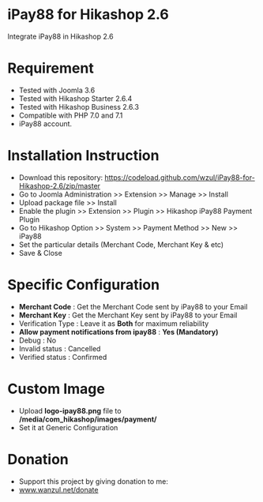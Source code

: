 # iPay88 for Hikashop 2.6
Integrate iPay88 in Hikashop 2.6

# Requirement

  * Tested with Joomla 3.6
  * Tested with Hikashop Starter 2.6.4
  * Tested with Hikashop Business 2.6.3
  * Compatible with PHP 7.0 and 7.1
  * iPay88 account.
  
# Installation Instruction

  * Download this repository: https://codeload.github.com/wzul/iPay88-for-Hikashop-2.6/zip/master
  * Go to Joomla Administration >> Extension >> Manage >> Install
  * Upload package file >> Install
  * Enable the plugin >> Extension >> Plugin >> Hikashop iPay88 Payment Plugin
  * Go to Hikashop Option >> System >> Payment Method >> New >> iPay88
  * Set the particular details (Merchant Code, Merchant Key & etc)
  * Save & Close
  
# Specific Configuration

  * **Merchant Code** : Get the Merchant Code sent by iPay88 to your Email
  * **Merchant Key** : Get the Merchant Key sent by iPay88 to your Email
  * Verification Type : Leave it as **Both** for maximum reliability
  * **Allow payment notifications from ipay88** : **Yes (Mandatory)**
  * Debug : No
  * Invalid status : Cancelled
  * Verified status : Confirmed
  
  # Custom Image

  * Upload **logo-ipay88.png** file to **/media/com_hikashop/images/payment/**
  * Set it at Generic Configuration
  
# Donation

  * Support this project by giving donation to me:
  * www.wanzul.net/donate
